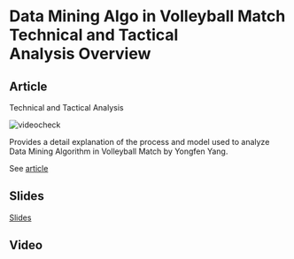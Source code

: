# Data Mining Algo in Volleyball Match Technical and Tactical Analysis Overview

## Article

Technical and Tactical Analysis

![videocheck](https://user-images.githubusercontent.com/29178558/144113173-fc95377c-7341-4ada-913d-0449f79593e9.png) 

Provides a detail explanation of the process and model used to analyze  Data Mining Algorithm in Volleyball Match by Yongfen Yang.

See [article](https://medium.com/@vishnuvardhanreddy.yeruva/data-mining-algorithm-in-volleyball-match-technical-and-tactical-analysis-overview-fc61927c3e5)

## Slides

[Slides](https://www.slideshare.net/VishnuVardhanReddyYe1/data-mining-algorithm-in-volleyball-match)

## Video
